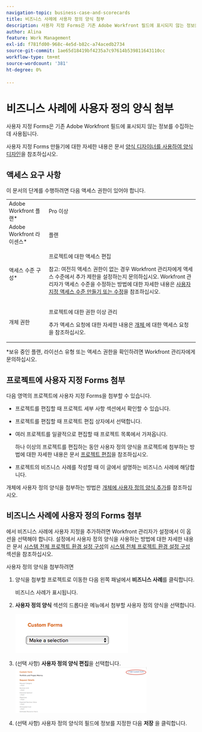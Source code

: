 ```yaml
---
navigation-topic: business-case-and-scorecards
title: 비즈니스 사례에 사용자 정의 양식 첨부
description: 사용자 지정 Forms은 기존 Adobe Workfront 필드에 표시되지 않는 정보를 수집하는 데 사용됩니다.
author: Alina
feature: Work Management
exl-id: f781fd00-968c-4e5d-b82c-a74acedb2734
source-git-commit: 1ae65d18419bf4235a7c97614b539811643110cc
workflow-type: tm+mt
source-wordcount: '381'
ht-degree: 0%

---
```


# 비즈니스 사례에 사용자 정의 양식 첨부

사용자 지정 Forms은 기존 Adobe Workfront 필드에 표시되지 않는 정보를 수집하는 데 사용됩니다. 

사용자 지정 Forms 만들기에 대한 자세한 내용은 문서 [양식 디자이너를 사용하여 양식 디자인](/help/quicksilver/administration-and-setup/customize-workfront/create-manage-custom-forms/form-designer/design-a-form/design-a-form.md)을 참조하십시오.

## 액세스 요구 사항

이 문서의 단계를 수행하려면 다음 액세스 권한이 있어야 합니다.

<table style="table-layout:auto"> 
 <col> 
 <col> 
 <tbody> 
  <tr> 
   <td role="rowheader">Adobe Workfront 플랜*</td> 
   <td> <p>Pro 이상</p> </td> 
  </tr> 
  <tr> 
   <td role="rowheader">Adobe Workfront 라이센스*</td> 
   <td> <p>플랜 </p> </td> 
  </tr> 
  <tr> 
   <td role="rowheader">액세스 수준 구성*</td> 
   <td> <p>프로젝트에 대한 액세스 편집</p> <p>참고: 여전히 액세스 권한이 없는 경우 Workfront 관리자에게 액세스 수준에서 추가 제한을 설정하는지 문의하십시오. Workfront 관리자가 액세스 수준을 수정하는 방법에 대한 자세한 내용은 <a href="../../../administration-and-setup/add-users/configure-and-grant-access/create-modify-access-levels.md" class="MCXref xref">사용자 지정 액세스 수준 만들기 또는 수정</a>을 참조하십시오.</p> </td> 
  </tr> 
  <tr> 
   <td role="rowheader">개체 권한</td> 
   <td> <p>프로젝트에 대한 권한 이상 관리</p> <p>추가 액세스 요청에 대한 자세한 내용은 <a href="../../../workfront-basics/grant-and-request-access-to-objects/request-access.md" class="MCXref xref">개체 </a>에 대한 액세스 요청 을 참조하십시오.</p> </td> 
  </tr> 
 </tbody> 
</table>

&#42;보유 중인 플랜, 라이선스 유형 또는 액세스 권한을 확인하려면 Workfront 관리자에게 문의하십시오.

## 프로젝트에 사용자 지정 Forms 첨부

다음 영역의 프로젝트에 사용자 지정 Forms을 첨부할 수 있습니다.

* 프로젝트를 편집할 때 프로젝트 세부 사항 섹션에서 확인할 수 있습니다.
* 프로젝트를 편집할 때 프로젝트 편집 상자에서 선택합니다.
* 여러 프로젝트를 일괄적으로 편집할 때 프로젝트 목록에서 가져옵니다.

  하나 이상의 프로젝트를 편집하는 동안 사용자 정의 양식을 프로젝트에 첨부하는 방법에 대한 자세한 내용은 문서 [프로젝트 편집](../../../manage-work/projects/manage-projects/edit-projects.md)을 참조하십시오.

* 프로젝트의 비즈니스 사례를 작성할 때 이 글에서 설명하는 비즈니스 사례에 해당합니다.

개체에 사용자 정의 양식을 첨부하는 방법은 [개체에 사용자 정의 양식 추가](../../../workfront-basics/work-with-custom-forms/add-a-custom-form-to-an-object.md)를 참조하십시오.

## 비즈니스 사례에 사용자 정의 Forms 첨부

에서 비즈니스 사례에 사용자 지정을 추가하려면 Workfront 관리자가 설정에서 이 옵션을 선택해야 합니다. 설정에서 사용자 정의 양식을 사용하는 방법에 대한 자세한 내용은 문서 [시스템 전체 프로젝트 환경 설정 구성](../../../administration-and-setup/set-up-workfront/configure-system-defaults/set-project-preferences.md)의 [시스템 전체 프로젝트 환경 설정 구성](../../../administration-and-setup/set-up-workfront/configure-system-defaults/set-project-preferences.md) 섹션을 참조하십시오.

사용자 정의 양식을 첨부하려면

1. 양식을 첨부할 프로젝트로 이동한 다음 왼쪽 패널에서 **비즈니스 사례**&#x200B;를 클릭합니다.

   비즈니스 사례가 표시됩니다.

1. **사용자 정의 양식** 섹션의 드롭다운 메뉴에서 첨부할 사용자 정의 양식을 선택합니다.

   ![](assets/custom-forms-drop-down-menu.png)

1. (선택 사항) **사용자 정의 양식 편집**&#x200B;을 선택합니다.\
   ![](assets/acf1-350x122.png)

1. (선택 사항) 사용자 정의 양식의 필드에 정보를 지정한 다음 **저장** 을 클릭합니다.
